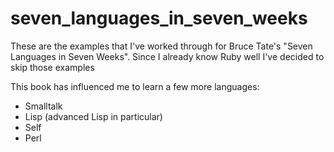 seven_languages_in_seven_weeks
====

These are the examples that I've worked through for Bruce Tate's "Seven Languages in Seven Weeks". Since I already know Ruby well I've decided to skip those examples

This book has influenced me to learn a few more languages:
* Smalltalk
* Lisp (advanced Lisp in particular)
* Self
* Perl
